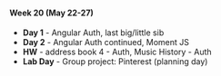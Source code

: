 #### Week 20 (May 22-27)
* **Day 1** - Angular Auth, last big/little sib
* **Day 2** - Angular Auth continued, Moment JS
* **HW** - address book 4 - Auth, Music History - Auth
* **Lab Day** - Group project: Pinterest (planning day)